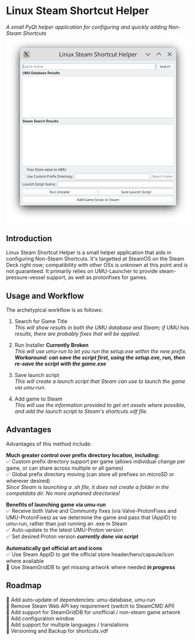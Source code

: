 # Linux Steam Shortcut Helper
_A small PyQt helper application for configuring and quickly adding Non-Steam Shortcuts_
![A picture of the main application's window](docs/main_window.png)

## Introduction
Linux Steam Shortcut Helper is a small helper application that aids in configuring Non-Steam Shortcuts. It's targetted at SteamOS on the Steam Deck right now; compatibility with other OSs is unknown at this point and is not guaranteed. It primarily relies on UMU-Launcher to provide steam-pressure-vessel support, as well as protonfixes for games.

## Usage and Workflow
The archetypical workflow is as follows:  
1. Search for Game Title  
_This will show results in both the UMU database and Steam; if UMU has results, there are probably fixes that will be applied._  

2. Run Installer **Currently Broken**  
_This will use umu-run to let you run the setup.exe within the new prefix._  
***Workaround: can save the script first, using the setup.exe, run, then re-save the script with the game.exe***  

3. Save launch script  
_This will create a launch script that Steam can use to launch the game via umu-run._  

4. Add game to Steam  
_This will use the information provided to get art assets where possible, and add the launch script to Steam's shortcuts.vdf file._  

## Advantages
Advantages of this method include:

**Much greater control over prefix directory location, including:**  
:white_check_mark: Custom prefix directory support per game (allows individual change per game, or can share across multiple or all games)  
:white_check_mark: Global prefix directory moving (can store all prefixes on microSD or wherever desired)  
_Since Steam is launching a .sh file, it does not create a folder in the compatdata dir. No more orphaned directories!_  

**Benefits of launching game via umu-run**  
:white_check_mark: Receive both Valve and Community fixes (via Valve-ProtonFixes and UMU-ProtonFixes) as we determine the game and pass that (AppID) to umu-run, rather than just running an .exe in Steam  
:white_check_mark: Auto-update to the latest UMU-Proton version  
:white_check_mark: Set desired Proton version ***currently done via script***  

**Automatically get official art and icons**  
:white_check_mark: Use Steam AppID to get the official store header/hero/capsule/icon where available  
:black_square_button: Use SteamGridDB to get missing artwork where needed ***in progress***  

## Roadmap  
:black_square_button: Add auto-update of dependencies: umu-database, umu-run  
:black_square_button: Remove Steam Web API key requirement (switch to SteamCMD API)  
:black_square_button: Add support for SteamGridDB for unofficial / non-steam game artwork  
:black_square_button: Add configuration window  
:black_square_button: Add support for multiple languages / translations  
:black_square_button: Versioning and Backup for shortcuts.vdf  